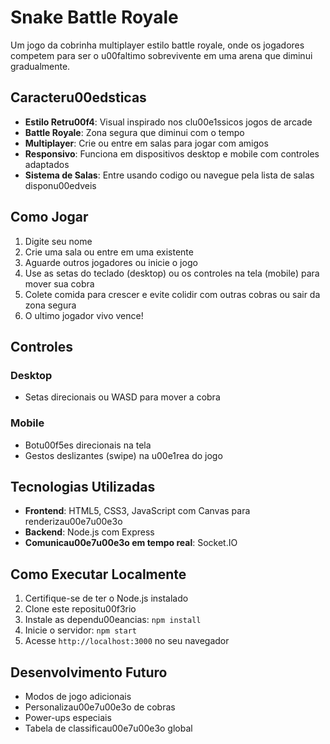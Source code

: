 # Snake Battle Royale

Um jogo da cobrinha multiplayer estilo battle royale, onde os jogadores competem para ser o u00faltimo sobrevivente em uma arena que diminui gradualmente.

## Caracteru00edsticas

- **Estilo Retru00f4**: Visual inspirado nos clu00e1ssicos jogos de arcade
- **Battle Royale**: Zona segura que diminui com o tempo
- **Multiplayer**: Crie ou entre em salas para jogar com amigos
- **Responsivo**: Funciona em dispositivos desktop e mobile com controles adaptados
- **Sistema de Salas**: Entre usando codigo ou navegue pela lista de salas disponu00edveis

## Como Jogar

1. Digite seu nome
2. Crie uma sala ou entre em uma existente
3. Aguarde outros jogadores ou inicie o jogo
4. Use as setas do teclado (desktop) ou os controles na tela (mobile) para mover sua cobra
5. Colete comida para crescer e evite colidir com outras cobras ou sair da zona segura
6. O ultimo jogador vivo vence!

## Controles

### Desktop
- Setas direcionais ou WASD para mover a cobra

### Mobile
- Botu00f5es direcionais na tela
- Gestos deslizantes (swipe) na u00e1rea do jogo

## Tecnologias Utilizadas

- **Frontend**: HTML5, CSS3, JavaScript com Canvas para renderizau00e7u00e3o
- **Backend**: Node.js com Express
- **Comunicau00e7u00e3o em tempo real**: Socket.IO

## Como Executar Localmente

1. Certifique-se de ter o Node.js instalado
2. Clone este repositu00f3rio
3. Instale as dependu00eancias: `npm install`
4. Inicie o servidor: `npm start`
5. Acesse `http://localhost:3000` no seu navegador

## Desenvolvimento Futuro

- Modos de jogo adicionais
- Personalizau00e7u00e3o de cobras
- Power-ups especiais
- Tabela de classificau00e7u00e3o global
